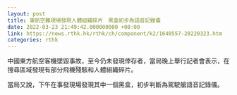 ```yaml
---
layout: post
title: 東航空難現場發現人體組織碎片　黑盒初步為語音記錄儀
date: 2022-03-23 21:49:42.000000000 +08:00
link: https://news.rthk.hk/rthk/ch/component/k2/1640557-20220323.htm
categories: rthk
---
```


中國東方航空客機墜毀事故，至今仍未發現倖存者，當局晚上舉行記者會表示，在搜尋區域發現有部分飛機殘駭和人體組織碎片。

當局又說，下午在事發現場發現其中一個黑盒，初步判斷為駕駛艙語音記錄儀。

